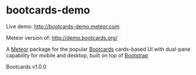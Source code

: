 bootcards-demo
==============

Live demo: http://bootcards-demo.meteor.com 

Meteor version of: http://demo.bootcards.org/

A [Meteor](http://meteor.com) package for the popular [Bootcards](http://bootcards.org) cards-based UI with dual-pane capability for mobile and desktop, built on top of [Bootstrap](http://getbootstrap.com)

Bootcards v1.0.0
